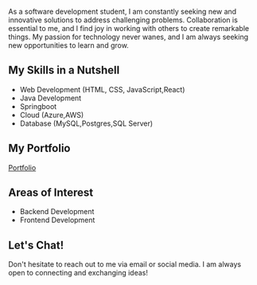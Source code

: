 As a software development student, I am constantly seeking new and innovative solutions to address challenging problems. Collaboration is essential to me, and I find joy in working with others to create remarkable things. My passion for technology never wanes, and I am always seeking new opportunities to learn and grow.

## My Skills in a Nutshell
- Web Development (HTML, CSS, JavaScript,React)
- Java Development
- Springboot
- Cloud (Azure,AWS)
- Database (MySQL,Postgres,SQL Server)

## My Portfolio
[Portfolio](https://fernandeess.github.io/Portfolio/)

## Areas of Interest
- Backend Development
- Frontend Development

## Let's Chat!
Don't hesitate to reach out to me via email or social media. I am always open to connecting and exchanging ideas!
